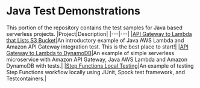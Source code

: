 # Java Test Demonstrations

This portion of the repository contains the test samples for Java based serverless projects.
|Project|Description|
|---|---|
|[API Gateway to Lambda that Lists S3 Bucket](apigw-lambda-list-s3-buckets)|An introductory example of Java AWS Lambda and Amazon API Gateway integration test. This is the best place to start!|
|[API Gateway to Lambda to DynamoDB](apigw-lambda-ddb)|An example of simple serverless microservice with Amazon API Gateway, Java AWS Lambda and Amazon DynamoDB with tests.|
|[Step Functions Local Testing](step-functions-local)|An example of testing Step Functions workflow locally using JUnit, Spock test framework, and Testcontainers.|

